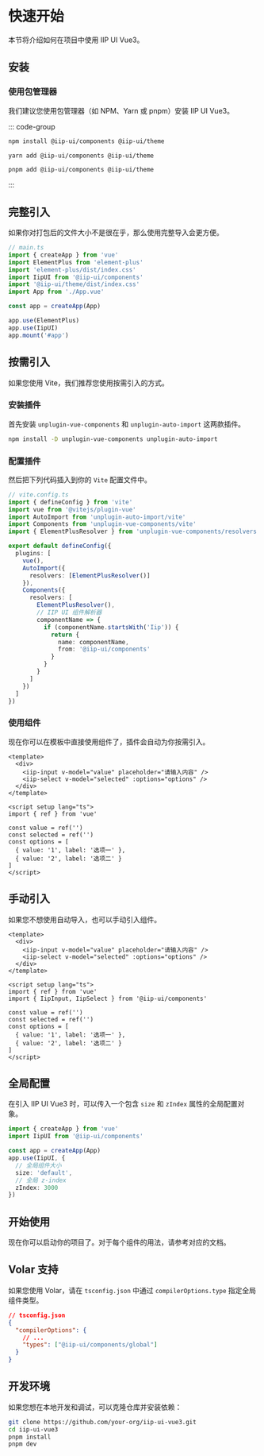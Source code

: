# 快速开始

本节将介绍如何在项目中使用 IIP UI Vue3。

## 安装

### 使用包管理器

我们建议您使用包管理器（如 NPM、Yarn 或 pnpm）安装 IIP UI Vue3。

::: code-group

```bash [npm]
npm install @iip-ui/components @iip-ui/theme
```

```bash [yarn]
yarn add @iip-ui/components @iip-ui/theme
```

```bash [pnpm]
pnpm add @iip-ui/components @iip-ui/theme
```

:::

## 完整引入

如果你对打包后的文件大小不是很在乎，那么使用完整导入会更方便。

```typescript
// main.ts
import { createApp } from 'vue'
import ElementPlus from 'element-plus'
import 'element-plus/dist/index.css'
import IipUI from '@iip-ui/components'
import '@iip-ui/theme/dist/index.css'
import App from './App.vue'

const app = createApp(App)

app.use(ElementPlus)
app.use(IipUI)
app.mount('#app')
```

## 按需引入

如果您使用 Vite，我们推荐您使用按需引入的方式。

### 安装插件

首先安装 `unplugin-vue-components` 和 `unplugin-auto-import` 这两款插件。

```bash
npm install -D unplugin-vue-components unplugin-auto-import
```

### 配置插件

然后把下列代码插入到你的 `Vite` 配置文件中。

```typescript
// vite.config.ts
import { defineConfig } from 'vite'
import vue from '@vitejs/plugin-vue'
import AutoImport from 'unplugin-auto-import/vite'
import Components from 'unplugin-vue-components/vite'
import { ElementPlusResolver } from 'unplugin-vue-components/resolvers'

export default defineConfig({
  plugins: [
    vue(),
    AutoImport({
      resolvers: [ElementPlusResolver()]
    }),
    Components({
      resolvers: [
        ElementPlusResolver(),
        // IIP UI 组件解析器
        componentName => {
          if (componentName.startsWith('Iip')) {
            return {
              name: componentName,
              from: '@iip-ui/components'
            }
          }
        }
      ]
    })
  ]
})
```

### 使用组件

现在你可以在模板中直接使用组件了，插件会自动为你按需引入。

```vue
<template>
  <div>
    <iip-input v-model="value" placeholder="请输入内容" />
    <iip-select v-model="selected" :options="options" />
  </div>
</template>

<script setup lang="ts">
import { ref } from 'vue'

const value = ref('')
const selected = ref('')
const options = [
  { value: '1', label: '选项一' },
  { value: '2', label: '选项二' }
]
</script>
```

## 手动引入

如果您不想使用自动导入，也可以手动引入组件。

```vue
<template>
  <div>
    <iip-input v-model="value" placeholder="请输入内容" />
    <iip-select v-model="selected" :options="options" />
  </div>
</template>

<script setup lang="ts">
import { ref } from 'vue'
import { IipInput, IipSelect } from '@iip-ui/components'

const value = ref('')
const selected = ref('')
const options = [
  { value: '1', label: '选项一' },
  { value: '2', label: '选项二' }
]
</script>
```

## 全局配置

在引入 IIP UI Vue3 时，可以传入一个包含 `size` 和 `zIndex` 属性的全局配置对象。

```typescript
import { createApp } from 'vue'
import IipUI from '@iip-ui/components'

const app = createApp(App)
app.use(IipUI, {
  // 全局组件大小
  size: 'default',
  // 全局 z-index
  zIndex: 3000
})
```

## 开始使用

现在你可以启动你的项目了。对于每个组件的用法，请参考对应的文档。

## Volar 支持

如果您使用 Volar，请在 `tsconfig.json` 中通过 `compilerOptions.type` 指定全局组件类型。

```json
// tsconfig.json
{
  "compilerOptions": {
    // ...
    "types": ["@iip-ui/components/global"]
  }
}
```

## 开发环境

如果您想在本地开发和调试，可以克隆仓库并安装依赖：

```bash
git clone https://github.com/your-org/iip-ui-vue3.git
cd iip-ui-vue3
pnpm install
pnpm dev
```
